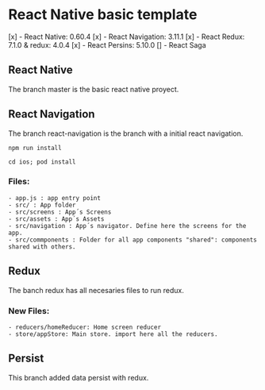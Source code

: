 # React Native basic template

[x] - React Native: 0.60.4
[x] - React Navigation: 3.11.1
[x] - React Redux: 7.1.0 & redux: 4.0.4
[x] - React Persins: 5.10.0
[] - React Saga

## React Native

The branch master is the basic react native proyect.

## React Navigation

The branch react-navigation is the branch with a initial react navigation.

``npm run install``

``cd ios; pod install``

### Files:

    - app.js : app entry point
    - src/ : App folder
    - src/screens : App´s Screens
    - src/assets : App´s Assets
    - src/navigation : App´s navigator. Define here the screens for the app.
    - src/commponents : Folder for all app components "shared": components shared with others. 

## Redux

The banch redux has all necesaries files to run redux.

### New Files:

    - reducers/homeReducer: Home screen reducer
    - store/appStore: Main store. import here all the reducers.

## Persist

This branch added data persist with redux.

